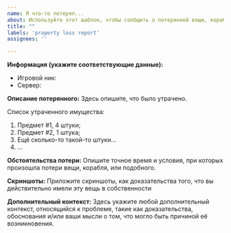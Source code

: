 ```yaml
---
name: Я что-то потерял...
about: Используйте этот шаблон, чтобы сообщить о потерянной вещи, корабле, и т.д
title: ""
labels: 'property loss report'
assignees: ''

---
```

<!-- Репорты не соответствующие нашим шаблонам не будут рассматриваться! -->

**Информация (укажите соответствующие данные):**
 - Игровой ник: 
 - Сервер:
 
**Описание потерянного:**
Здесь опишите, что было утрачено.

Список утраченного имущества:
1. Предмет #1, 4 штуки;
2. Предмет #2, 1 штука;
3. Ещё сколько-то такой-то штуки...
4. ...

**Обстоятельства потери:**
Опишите точное время и условия, при которых произошла потери вещи, корабля, или подобного.

**Скриншоты:**
Приложите скриншоты, как доказательства того, что вы действительно имели эту вещь в собственности

**Дополнительный контекст:**
Здесь укажите любой дополнительный контекст, относящийся к проблеме, такие как доказательства, обоснования и/или ваши мысли о том, что могло быть причиной её возникновения.
